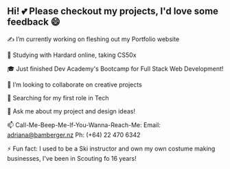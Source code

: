 ## Hi! 💕 Please checkout my projects, I'd love some feedback 😄
✍️ I’m currently working on fleshing out my Portfolio website

🌱 Studying with Hardard online, taking CS50x 

🎓 Just finished Dev Academy's Bootcamp for Full Stack Web Development!

👯 I’m looking to collaborate on creative projects

🤔 Searching for my first role in Tech

💬 Ask me about my project and design ideas!

📫 Call-Me-Beep-Me-If-You-Wanna-Reach-Me: Email: adriana@bamberger.nz Ph: (+64) 22 470 6342

⚡ Fun fact: I used to be a Ski instructor and own my own costume making businesses, I've been in Scouting fo 16 years!
